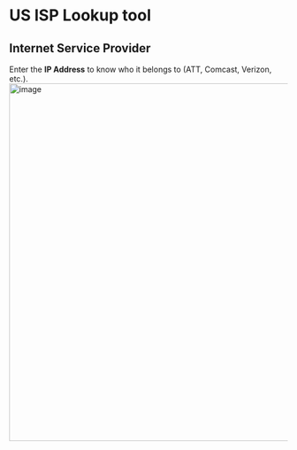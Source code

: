 # US ISP Lookup tool
## Internet Service Provider
Enter the <b>IP Address</b> to know who it belongs to (ATT, Comcast, Verizon, etc.).<br>
<img width="806" height="646" alt="image" src="https://github.com/user-attachments/assets/1bb07962-371c-4944-8240-ab23f27fadb4" />
